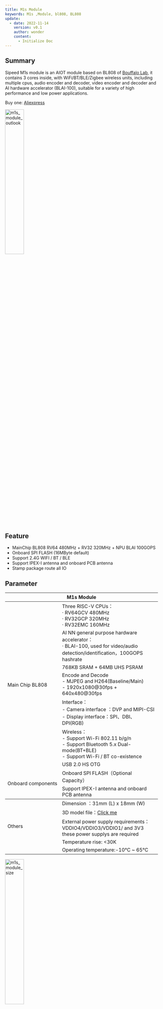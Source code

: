 ```yaml
---
title: M1s Module
keywords: M1s ,Module, bl808, BL808
update:
  - date: 2022-11-14
    version: v0.1
    author: wonder
    content:
      - Initialize Doc
---
```


## Summary

Sipeed M1s module is an AIOT module based on BL808 of [Bouffalo Lab](https://en.bouffalolab.com/), it contains 3 cores inside, with WiFi/BT/BLE/Zigbee wireless units, including multiple cpus, audio encoder and decoder, video encoder and decoder and AI hardware accelerator (BLAI-100), suitable for a variety of high performance and low power applications. 

Buy one: [Aliexpress](https://www.aliexpress.com/item/1005004970779483.html)

<img src="./../../../zh/maix/m1s/assets/m1s_module/m1s_module_outlook.png" alt="m1s_module_outlook" width=35%>

## Feature

- MainChip BL808 RV64 480MHz + RV32 320MHz + NPU BLAI 100GOPS
- Onboard SPI FLASH  (16MByte default)
- Support 2.4G WIFI / BT / BLE
- Support IPEX-I antenna and onboard PCB antenna
- Stamp package route all IO

## Parameter

<table>
    <thead>
        <tr>
            <th colspan = "2" > M1s Module </th>   
        </tr>
    </thead>
    <tbody>
    <tr>    
        <td rowspan="8" style="white-space:nowrap">Main Chip BL808</td>
    </tr>
    <tr>
        <td>Three RISC-V CPUs：<br>· RV64GCV 480MHz <br>· RV32GCP 320MHz <br>· RV32EMC 160MHz</td>
    </tr>
    <tr>
        <td>AI NN general purpose hardware accelerator：<br>· BLAI-100, used for video/audio detection/identification，100GOPS hashrate</td>
    </tr>
    <tr>
        <td>768KB SRAM + 64MB UHS PSRAM</td>
    </tr>
    <tr>
        <td>Encode and Decode<br>- MJPEG and H264(Baseline/Main)<br>- 1920x1080@30fps + 640x480@30fps
        </td>
    </tr>
    <tr>
        <td>Interface：<br>- Camera interface ：DVP and MIPI-CSI<br>- Display interface：SPI、DBI、DPI(RGB)</td>
    </tr>
    <tr>
        <td>Wireless：<br>- Support Wi-Fi 802.11 b/g/n<br>- Support Bluetooth 5.x Dual-mode(BT+BLE)<br>- Support Wi-Fi / BT co-existence</td>
    </tr>
    <tr>
      <td>USB 2.0 HS OTG</td>
    </tr>
    <tr>    
        <td rowspan="3" style="white-space:nowrap">Onboard components</td>
    </tr>
    <tr>
        <td>Onboard SPI FLASH（Optional Capacity）</td>
    </tr>
    <tr>
        <td>Support IPEX-I antenna and onboard PCB antenna</td>
    </tr>
    </tbody>
    <tr>    
        <td rowspan="6" style="white-space:nowrap"> Others </td>
    </tr>
    <tr>
        <td>
        Dimension ：31mm (L) x 18mm (W)
        </td>
    </tr>
    <tr>
      <td>
        3D model file：<a href="https://dl.sipeed.com/shareURL/MAIX/M1s/M1s/5_3D_file">Click me</a>
      </td>
    </tr>
    <tr>
        <td>External power supply requirements：<br>VDDIO4/VDDIO3/VDDIO1/ and 3V3 these power supplys are required</td>
    </tr>
    <tr>
        <td>Temperature rise: &lt;30K</td>
    </tr>
    <tr>
        <td>Operating temperature:-10℃ ~ 65℃</td>
    </tr>
    </tbody>    
</table>

<img src="./../../../zh/maix/m1s/assets/m1s_module/m1s_module_size.png" alt="m1s_module_size" width=35%>

## Pin map

Visit Schematic for details：[Click me](https://dl.sipeed.com/shareURL/MAIX/M1s/M1s/2_Schematic)

<img src="./../../../zh/maix/m1s/assets/m1s_module/m1s_pins.png" alt="m1s_pins" width=55%>

## Comparison

<table>
<thead>
<tr>
  <th style="text-align:left">Item</th>
  <th style="text-align:left">M1(K210)</th>
  <th style="text-align:left">M1s(BL808)</th>
  <th style="text-align:left">ESP32-S3-WROOM-N16R8</th>
</tr>
</thead>
<tbody>
<tr>
  <td style="text-align:left">CPU</td>
  <td style="text-align:left">RV64@400MHz x2</td>
  <td style="text-align:left">· RV64GCV@480MHz<br>· RV32GCP@320MHz<br>· RV32EMC@160MHz</td>
  <td style="text-align:left;white-space:nowrap">Xtensa LX7@240MHz x2</td>
</tr>
<tr>
  <td style="text-align:left">RAM</td>
  <td style="text-align:left">8MB SRAM</td>
  <td style="text-align:left;white-space:nowrap">· 768KB SRAM <br>·  64MB UHS PSRAM(2000MHz)</td>
  <td style="text-align:left">· 512KB SRAM<br>· 8MB PSRAM</td>
</tr>
<tr>
  <td style="text-align:left">Flash</td>
  <td style="text-align:left">16MB</td>
  <td style="text-align:left">16MB</td>
  <td style="text-align:left">16MB</td>
</tr>
<tr>
  <td style="text-align:left">OS</td>
  <td style="text-align:left">· FreeRTOS<br>· No-mmu Linux</td>
  <td style="text-align:left">· FreeRTOS<br>· Linux</td>
  <td style="text-align:left">RTOS</td>
</tr>
<tr>
  <td style="text-align:left">NPU</td>
  <td style="text-align:left;white-space:nowrap">230GOPS with limited OPS</td>
  <td style="text-align:left;white-space:nowrap">100GOPS with rich OPS</td>
  <td style="text-align:left"></td>
</tr>
<tr>
  <td style="text-align:left">Camera</td>
  <td style="text-align:left">DVP, up to VGA</td>
  <td style="text-align:left">MIPI + DVP, up to 1080P h264</td>
  <td style="text-align:left">DVP</td>
</tr>
<tr>
  <td style="text-align:left">Display</td>
  <td style="text-align:left">· SPI<br>· 8bits MCU LCD</td>
  <td style="text-align:left">· SPI<br>· 8bits MCU LCD<br>· RGB LCD</td>
  <td style="text-align:left">· SPI<br>· 8bits MCU LCD</td>
</tr>
<tr>
  <td style="text-align:left">Audio</td>
  <td style="text-align:left">I2S</td>
  <td style="text-align:left">· I2S<br>· Analog Audio Input/Output</td>
  <td style="text-align:left">I2S</td>
</tr>
<tr>
  <td style="text-align:left">Wireless</td>
  <td style="text-align:left"></td>
  <td style="text-align:left">WIFI+BLE+Zigbee</td>
  <td style="text-align:left">WIFI + BLE</td>
</tr>
<tr>
  <td style="text-align:left">USB</td>
  <td style="text-align:left"></td>
  <td style="text-align:left">USB2.0 OTG HS</td>
  <td style="text-align:left">USB1.1 OTG</td>
</tr>
<tr>
  <td style="text-align:left">Accelerator</td>
  <td style="text-align:left">FFT</td>
  <td style="text-align:left">· Scaler<br>·  OSD<br>·  MJPED<br>·  G2D<br>·  H264</td>
  <td style="text-align:left"></td>
</tr>
<tr>
  <td style="text-align:left">Perpheral</td>
  <td style="text-align:left">UART, SPI, IIC</td>
  <td style="text-align:left">UART, SPI, IIC, SDIO ETH(RMII), ADC/DAC</td>
  <td style="text-align:left">UART, SPI, IIC, SDIO, ADC</td>
</tr>
<tr>
  <td style="text-align:left">Size</td>
  <td style="text-align:left">25.4 x 25.4 mm</td>
  <td style="text-align:left">31 x 18 mm</td>
  <td style="text-align:left">25.5 x 18 mm</td>
</tr>
<tr>
  <td style="text-align:left">Price</td>
  <td style="text-align:left">$6</td>
  <td style="text-align:left">$6</td>
  <td style="text-align:left">$4.3(digikey)</td>
</tr>
</tbody>
</table>

## Software

<table>
    <thead>
        <tr>
            <th colspan = "2" > M1s Module </th>   
        </tr>
    </thead>
    <tbody>
        <tr>
          <td>OS</td>
          <td>· Full support for FreeRTOS<br>· Basic support for Linux</td>
        </tr>
        <tr>
          <td>Developments</td>
          <td>· C SDK<br>· MaixHAL C <br>· pikascript python </td>
        </tr>
        <tr>
          <td>Burn Firmware</td>
          <td>· Burn from uart<br>· Virtual disk drag-and-drop burn</td>
        </tr>
        <tr>
          <td>AI Framework</td>
          <td>
          · Support BLAI accelerated inference engine with native SDK<br>
          · Suppory universal TinyMaix inference</td>
        </tr>
        <tr>
          <td>AI model store</td>
          <td>· Download from <a herf="https://maixhub.com/">MaixHub</a>. Support Face detection and recognition, posture detection and gesture detection, etc.</td>
        </tr>
        <tr>
          <td>Sipeed examples</td>
          <td>· https://github.com/sipeed/M1s_BL808_example</td>
        </tr>
    </tbody>
</table>

## Links

- [Datasheet](https://dl.sipeed.com/shareURL/MAIX/M1s/M1s/1_Specification)
- [Schematic](https://dl.sipeed.com/shareURL/MAIX/M1s/M1s/2_Schematic)
- [Bit map](https://dl.sipeed.com/shareURL/MAIX/M1s/M1s/3_Bit_number_map)
- [Dimension](https://dl.sipeed.com/shareURL/MAIX/M1s/M1s/4_Dimensional_drawing)
- [3D model file](https://dl.sipeed.com/shareURL/MAIX/M1s/M1s/5_3D_file)
- [Chip manual](https://dl.sipeed.com/shareURL/MAIX/M1s/M1s/6_Chip_Manual)
- [Bouffalolab official site](https://dev.bouffalolab.com/home/)

---

- [SDK](https://github.com/sipeed/M1s_BL808_SDK) (Github) 
- [Examples](https://github.com/sipeed/M1s_BL808_example)（Github）
- [Linux](https://github.com/sipeed/M1s_BL808_Linux_SDK)（Github）
- [Telegram](https://t.me/sipeed)
- [Twitter](https://twitter.com/SipeedIO)
- [Reddit](https://www.reddit.com/r/Sipeed/)
- [Online model platform](https://maixhub.com/)

## Attention

<table>
    <tr>
        <th>Item</th>
        <th>Attention</th>
    </tr>
    <tr>
        <td>Electrostatic protection</td>
        <td>Avoid static electricity hitting the PCBA. Release the static electricity of hand before touching the PCBA</td>
    </tr>
    <tr>
        <td>Operating voltage</td>
        <td>The operating voltage of each GPIO has been marked in the schematic. Please do not allow the actual operating voltage of the GPIO to exceed the rated value, otherwise the PCBA will be permanently damaged</td>
    </tr>
    <tr>
        <td>FPC Connector</td>
        <td>When connecting FPC cable，make sure that the row is completely inserted into the row without bias</td>
    </tr>
    <tr>
        <td>Plug and Remove</td>
        <td>Power off completely before plugging or removing it</td>
    </tr>
    <tr>
        <td>Avoid short circuit</td>
        <td>During the power-on, avoid any liquid or metal touching PCBA components，otherwise the PCBA will be damaged even burn</td>
    </tr>
    <tr>
        <td>Suggestion for Design</td>
        <td>Before hadrware design, see this post <a href="https://bbs.sipeed.com/thread/1721">https://bbs.sipeed.com/thread/1721</a> (Use Web Translation)<br> The attached file can be download from <a href="https://dl.sipeed.com/shareURL/MAIX/M1s/M1s/">Download station</a></td>
    </tr>
    <tr>
        <td>BANK</td>
        <td>
            VDDIO1：GPIO 0-8，1.8V/3.3V<br>
            VDDIO2：GPIO 11-15，GPIO 40-41, 3.3V only<br>
            VDDIO3：GPIO 16-23，1.8V/3.3V<br>
            VDDIO4：GPIO 24-39，1.8V/3.3V<br>        
        </td>
    </tr>    
    <tr>
        <td>BOOT Mode</td>
        <td>
        When powered  on, the chip starts depending on the voltage level of the BOOT pin: <br>
        · BOOT is 1 ：Start from flash<br>
        · BOOT is 0 ：Download from uart
        </td>
    </tr>
</table>

## Contact

M1s Dock meets different needs of customers in various scenarios. Please contact email [support@sipeed.com](support@sipeed.com) for technical support and business cooperation.